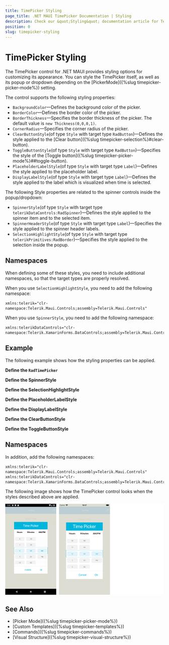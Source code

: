 ```yaml
---
title: TimePicker Styling
page_title: .NET MAUI TimePicker Documentation | Styling
description: Check our &quot;Styling&quot; documentation article for Telerik TimePicker for .NET MAUI.
position: 0
slug: timepicker-styling
---
```


# TimePicker Styling

The TimePicker control for .NET MAUI provides styling options for customizing its appearance. You can style the TimePicker itself, as well as its popup or dropdown depending on the [PickerMode]({%slug timepicker-picker-mode%}) setting.

The control supports the following styling properties:

* `BackgroundColor`&mdash;Defines the background color of the picker.
* `BorderColor`&mdash;Defines the border color of the picker.
* `BorderThickness`&mdash;Specifies the border thickness of the picker. The default value is `new Thickness(0,0,0,1)`.
* `CornerRadius`&mdash;Specifies the corner radius of the picker.
* `ClearButtonStyle`(of type `Style` with target type `RadButton`)&mdash;Defines the style applied to the [Clear button]({%slug timepicker-selection%}#clear-button).
* `ToggleButtonStyle`(of type `Style` with target type `RadButton`)&mdash;Specifies the style of the [Toggle button]({%slug timepicker-picker-mode%}##toggle-button).
* `PlaceholderLabelStyle`(of type `Style` with target type `Label`)&mdash;Defines the style applied to the placeholder label.
* `DisplayLabelStyle`(of type `Style` with target type `Label`)&mdash;Defines the style applied to the label which is visualized when time is selected.

The following Style properties are related to the spinner controls inside the popup/dropdown:

* `SpinnerStyle`(of type `Style` with target type `telerikDataControls:RadSpinner`)&mdash;Defines the style applied to the spinner item and to the selected item.
* `SpinnerHeaderStyle`(of type `Style` with target type `Label`)&mdash;Specifies the style applied to the spinner header labels.
* `SelectionHighlightStyle`(of type `Style` with target type `telerikPrimitives:RadBorder`)&mdash;Specifies the style applied to the selection inside the popup.


## Namespaces

When defining some of these styles, you need to include additional namespaces, so that the target types are properly resolved.

When you use `SelectionHighlightStyle`, you need to add the following namespace:

```XAML
xmlns:telerik="clr-namespace:Telerik.Maui.Controls;assembly=Telerik.Maui.Controls"
```

When you use `SpinnerStyle`, you need to add the following namespace:

```XAML
xmlns:telerikDataControls="clr-namespace:Telerik.XamarinForms.DataControls;assembly=Telerik.Maui.Controls.Compatibility"
```

## Example

The following example shows how the styling properties can be applied.

**Define the `RadTimePicker`**

<snippet id='timepicker-popup-style' />

**Define the SpinnerStyle**

<snippet id='timepicker-style-spinner-style' />

**Define the SelectionHighlightStyle**

<snippet id='timepicker-style-selection-highlight-style' />

**Define the PlaceholderLabelStyle**

<snippet id='timepicker-style-placeholder-label-style' />

**Define the DisplayLabelStyle**

<snippet id='timepicker-style-display-label-style' />

**Define the ClearButtonStyle**

<snippet id='timepicker-style-clear-button-style' />

**Define the ToggleButtonStyle**

<snippet id='timepicker-style-toggle-button-style' />


## Namespaces

In addition, add the following namespaces:

```XAML
xmlns:telerik="clr-namespace:Telerik.Maui.Controls;assembly=Telerik.Maui.Controls"
xmlns:telerikDataControls="clr-namespace:Telerik.XamarinForms.DataControls;assembly=Telerik.Maui.Controls.Compatibility"
```

The following image shows how the TimePicker control looks when the styles described above are applied.

![Time Picker](../images/timepicker_style.png)

## See Also

- [Picker Mode]({%slug timepicker-picker-mode%})
- [Custom Templates]({%slug timepicker-templates%})
- [Commands]({%slug timepicker-commands%})
- [Visual Structure]({%slug timepicker-visual-structure%})
